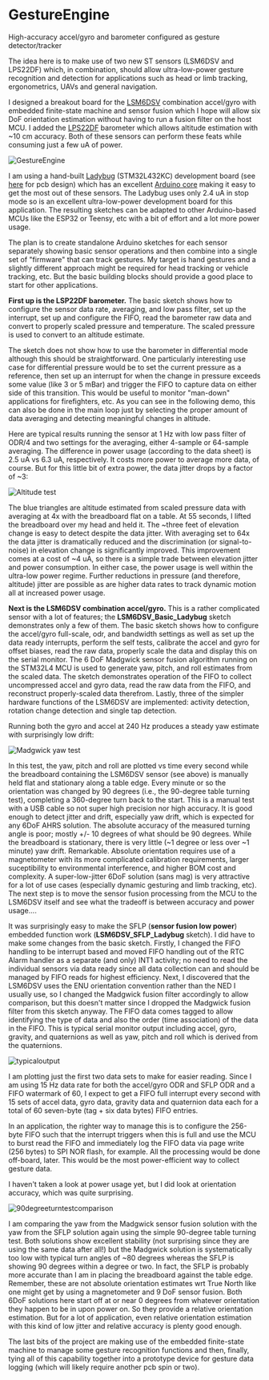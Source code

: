 # GestureEngine
High-accuracy accel/gyro and barometer configured as gesture detector/tracker

The idea here is to make use of two new ST sensors (LSM6DSV and LPS22DF) which, in combination, should allow ultra-low-power gesture recognition and detection for applications such as head or limb tracking, ergonometrics, UAVs and general navigation.

I designed a breakout board for the [LSM6DSV](https://www.st.com/resource/en/datasheet/lsm6dsv.pdf) combination accel/gyro with embedded finite-state machine and sensor fusion which I hope will allow six DoF orientation estimation without having to run a fusion filter on the host MCU. I added the [LPS22DF](https://www.st.com/resource/en/datasheet/lps22df.pdf) barometer which allows altitude estimation with ~10 cm accuracy. Both of these sensors can perform these feats while consuming just a few uA of power.

![GestureEngine](https://user-images.githubusercontent.com/6698410/270500414-0c61126a-d074-4be5-9fb3-47e5183ae3b9.jpg)

I am using a hand-built [Ladybug](https://www.tindie.com/products/tleracorp/ladybug-stm32l432-development-board/?pt=ac_prod_search) (STM32L432KC) development board (see [here](https://oshpark.com/shared_projects/Yi34KlP5) for pcb design) which has an excellent [Arduino core](https://github.com/GrumpyOldPizza/arduino-STM32L4) making it easy to get the most out of these sensors. The Ladybug uses only 2.4 uA in stop mode so is an excellent ultra-low-power development board for this application. The resulting sketches can be adapted to other Arduino-based MCUs like the ESP32 or Teensy, etc with a bit of effort and a lot more power usage.

The plan is to create standalone Arduino sketches for each sensor separately showing basic sensor operations and then combine into a single set of "firmware" that can track gestures. My target is hand gestures and a slightly different approach might be required for head tracking or vehicle tracking, etc. But the basic building blocks should provide a good place to start for other applications.

**First up is the LSP22DF barometer.** The basic sketch shows how to configure the sensor data rate, averaging, and low pass filter, set up the interrupt, set up and configure the FIFO, read the barometer raw data and convert to properly scaled pressure and temperature. The scaled pressure is used to convert to an altitude estimate. 

The sketch does not show how to use the barometer in differential mode although this should be straightforward. One particularly interesting use case for differential pressure would be to set the current pressure as a reference, then set up an interrupt for when the change in pressure exceeds some value (like 3 or 5 mBar) and trigger the FIFO to capture data on either side of this transition. This would be useful to monitor "man-down" applications for firefighters, etc. As you can see in the following demo, this can also be done in the main loop just by selecting the proper amount of data averaging and detecting meaningful changes in altitude.

Here are typical results running the sensor at 1 Hz with low pass filter of ODR/4 and two settings for the averaging, either 4-sample or 64-sample averaging. The difference in power usage (according to the data sheet) is 2.5 uA vs 6.3 uA, respectively. It costs more power to average more data, of course. But for this little bit of extra power, the data jitter drops by a factor of ~3:

![Altitude test](https://user-images.githubusercontent.com/6698410/270502358-2e9ddef7-a1be-41c0-8efd-57bd10e0dd88.jpg)

The blue triangles are altitude estimated from scaled pressure data with averaging at 4x with the breadboard flat on a table. At 55 seconds, I lifted the breadboard over my head and held it. The ~three feet of elevation change is easy to detect despite the data jitter. With averaging set to 64x the data jitter is dramatically reduced and the discrimination (or signal-to-noise) in elevation change is significantly improved. This improvement comes at a cost of ~4 uA, so there is a simple trade between elevation jitter and power consumption. In either case, the power usage is well within the ultra-low power regime. Further reductions in pressure (and therefore, altitude) jitter are possible as are higher data rates to track dynamic motion all at increased power usage.

**Next is the LSM6DSV combination accel/gyro.** This is a rather complicated sensor with a lot of features; the **LSM6DSV_Basic_Ladybug** sketch demonstrates only a few of them. The basic sketch shows how to configure the accel/gyro full-scale, odr, and bandwidth settings as well as set up the data ready interrupts, perform the self tests, calibrate the accel and gyro for offset biases, read the raw data, properly scale the data and display this on the serial monitor. The 6 DoF Madgwick sensor fusion algorithm running on the STM32L4 MCU is used to generate yaw, pitch, and roll estimates from the scaled data. The sketch demonstrates operation of the FIFO to collect uncompressed accel and gyro data, read the raw data from the FIFO, and reconstruct properly-scaled data therefrom. Lastly, three of the simpler hardware functions of the LSM6DSV are implemented: activity detection, rotation change detection and single tap detection.

Running both the gyro and accel at 240 Hz produces a steady yaw estimate with surprisingly low drift:

![Madgwick yaw test](https://user-images.githubusercontent.com/6698410/271437726-b179273b-bcc6-4766-9d93-19d1ea4e99de.jpg)

In this test,  the yaw, pitch and roll are plotted vs time every second while the breadboard containing the LSM6DSV sensor (see above) is manually held flat and stationary along a table edge. Every minute or so the orientation was changed by 90 degrees (i.e., the 90-degree table turning test), completing a 360-degree turn back to the start. This is a manual test with a USB cable so not super high precision nor high accuracy. It is good enough to detect jitter and drift, especially yaw drift, which is expected for any 6DoF AHRS solution. The absolute accuracy of the measured turning angle is poor; mostly +/- 10 degrees of what should be 90 degrees. While the breadboard is stationary, there is very little (~1 degree or less over ~1 minute) yaw drift. Remarkable. Absolute orientation requires use of a magnetometer with its more complicated calibration requirements, larger suceptibility to environmental interference, and higher BOM cost and complexity. A super-low-jitter 6DoF solution (sans mag) is very attractive for a lot of use cases (especially dynamic gesturing and limb tracking, etc). The next step is to move the sensor fusion processing from the MCU to the LSM6DSV itself and see what the tradeoff is between accuracy and power usage....

It was surprisingly easy to make the SFLP (**sensor fusion low power**) embedded function work (**LSM6DSV_SFLP_Ladybug** sketch). I did have to make some changes from the basic sketch. Firstly, I changed the FIFO handling to be interrupt based and moved FIFO handling out of the RTC Alarm handler as a separate (and only) INT1 activity; no need to read the individual sensors via data ready since all data collection can and should be managed by FIFO reads for highest efficiency. Next, I discovered that the LSM6DSV uses the ENU orientation convention rather than the NED I usually use, so I changed the Madgwick fusion filter accordingly to allow comparison, but this doesn't matter since I dropped the Madgwick fusion filter from this sketch anyway. The FIFO data comes tagged to allow identifying the type of data and also the order (time association) of the data in the FIFO. This is typical serial monitor output including accel, gyro, gravity, and quaternions as well as yaw, pitch and roll which is derived from the quaternions.

![typicaloutput](https://user-images.githubusercontent.com/6698410/271735999-61fbd0fe-bedb-439f-8859-13c893a3495e.jpg)

I am plotting just the first two data sets to make for easier reading. Since I am using 15 Hz data rate for both the accel/gyro ODR and SFLP ODR and a FIFO watermark of 60, I expect to get a FIFO full interrupt every second with 15 sets of accel data, gyro data, gravity data and quaternion data each for a total of 60 seven-byte (tag + six data bytes) FIFO entries.  

In an application, the righter way to manage this is to configure the 256-byte FIFO such that the interrupt triggers when this is full and use the MCU to burst read the FIFO and immediately log the FIFO data via page write (256 bytes) to SPI NOR flash, for example. All the processing would be done off-board, later. This would be the most power-efficient way to collect gesture data.

I haven't taken a look at power usage yet, but I did look at orientation accuracy, which was quite surprising.

![90degreeturntestcomparison](https://user-images.githubusercontent.com/6698410/271735946-8e0f5686-421e-46dc-b806-4ea425c4f02b.jpg)

I am comparing the yaw from the Madgwick sensor fusion solution with the yaw from the SFLP solution again using the simple 90-degree table turning test. Both solutions show excellent stability (not surprising since they are using the same data after all!) but the Madgwick solution is systematically too low with typical turn angles of ~80 degrees whereas the SFLP is showing 90 degrees within a degree or two. In fact, the SFLP is probably more accurate than I am in placing the breadboard against the table edge. Remember, these are not absolute orientation estimates wrt True North like one might get by using a magnetometer and 9 DoF sensor fusion. Both  6DoF solutions here start off at or near 0 degrees from whatever orientation they happen to be in upon power on. So they provide a relative orientation estimation. But for a lot of application, even relative orientation estimation with this kind of low jitter and relative accuracy is plenty good enough.

The last bits of the project are making use of the embedded finite-state machine to manage some gesture recognition functions and then, finally, tying all of this capability together into a prototype device for gesture data logging (which will likely require another pcb spin or two).

